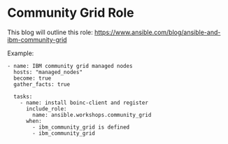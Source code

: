 # Community Grid Role

This blog will outline this role:
https://www.ansible.com/blog/ansible-and-ibm-community-grid

Example:

```
- name: IBM community grid managed nodes
  hosts: "managed_nodes"
  become: true
  gather_facts: true

  tasks:
    - name: install boinc-client and register
      include_role:
        name: ansible.workshops.community_grid
      when:
        - ibm_community_grid is defined
        - ibm_community_grid
```
